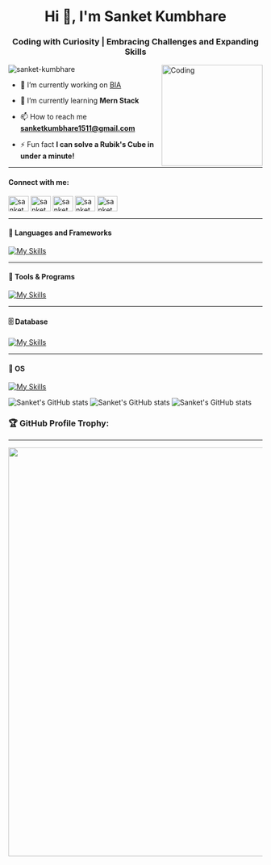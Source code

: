 <h1 align="center">Hi 👋, I'm Sanket Kumbhare</h1>
<h3 align="center">Coding with Curiosity | Embracing Challenges and Expanding Skills</h3>
<img align="right" alt="Coding" width="200" src="https://thumbs.gfycat.com/OccasionalThatIndianskimmer-size_restricted.gif">
<p align="left"> <img src="https://komarev.com/ghpvc/?username=sanket-kumbhare&label=Profile%20views&color=0e75b6&style=flat" alt="sanket-kumbhare" /> </p>

- 🔭 I’m currently working on [BIA](https://www.bostoninstituteofanalytics.org/)

- 🌱 I’m currently learning **Mern Stack**

- 📫 How to reach me **sanketkumbhare1511@gmail.com**

- ⚡ Fun fact **I can solve a Rubik's Cube in under a minute!**

---
<h4 align="left">Connect with me:</h4>
<p align="left">
<a href="https://dev.to/sanket_kumbhare" target="blank"><img align="center" src="https://raw.githubusercontent.com/rahuldkjain/github-profile-readme-generator/master/src/images/icons/Social/devto.svg" alt="sanket_kumbhare" height="30" width="40" /></a>
<a href="https://twitter.com/sanket_kumbhare" target="blank"><img align="center" src="https://raw.githubusercontent.com/rahuldkjain/github-profile-readme-generator/master/src/images/icons/Social/twitter.svg" alt="sanket_kumbhare" height="30" width="40" /></a>
<a href="https://linkedin.com/in/sanket_kumbhare" target="blank"><img align="center" src="https://raw.githubusercontent.com/rahuldkjain/github-profile-readme-generator/master/src/images/icons/Social/linked-in-alt.svg" alt="sanket_kumbhare" height="30" width="40" /></a>
<a href="https://www.hackerrank.com/sanket_kumbhare" target="blank"><img align="center" src="https://raw.githubusercontent.com/rahuldkjain/github-profile-readme-generator/master/src/images/icons/Social/hackerrank.svg" alt="sanket_kumbhare" height="30" width="40" /></a>
<a href="https://auth.geeksforgeeks.org/user/sanketkumbhare1511" target="blank"><img align="center" src="https://raw.githubusercontent.com/rahuldkjain/github-profile-readme-generator/master/src/images/icons/Social/geeks-for-geeks.svg" alt="sanketkumbhare1511" height="30" width="40" /></a>
</p>

---
#### 🦾 Languages and Frameworks
[![My Skills](https://skillicons.dev/icons?i=js,go,php,python,react,vue,express,laravel,html,css,bootstrap,tailwind,materialui,vuetify)](https://skillicons.dev)


---
#### 🧬 Tools & Programs
[![My Skills](https://skillicons.dev/icons?i=postman,androidstudio,figma,vim,git,vscode,codepen,firebase,vscode,regex,md)](https://skillicons.dev)

---
#### 🗄 Database
[![My Skills](https://skillicons.dev/icons?i=mysql,mongodb,postgres,sqlite)](https://skillicons.dev)

---
#### 🔮 OS
[![My Skills](https://skillicons.dev/icons?i=linux)](https://skillicons.dev)

![Sanket's GitHub stats](https://github-readme-stats.vercel.app/api?username=sanket-kumbhare&show_icons=true&theme=tokyonight)
![Sanket's GitHub stats](https://github-readme-streak-stats.herokuapp.com/?user=sanket-kumbhare&theme=tokyonight&border_color=000000)
![Sanket's GitHub stats](https://github-readme-stats.vercel.app/api/top-langs?username=sanket-kumbhare&show_icons=true&locale=en&layout=compact&theme=tokyonight)

  ### 🏆 GitHub Profile Trophy:
---
 <div align=center>
  <img width=810 src="https://github-profile-trophy.vercel.app/?username=sanket-kumbhare&theme=matrix&no-frame=true&no-bg=true&column=-1&margin-w=15"/>
</div>
